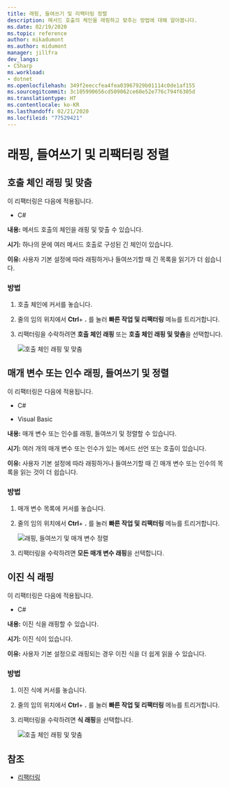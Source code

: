 ```yaml
---
title: 래핑, 들여쓰기 및 리팩터링 정렬
description: 메서드 호출의 체인을 래핑하고 맞추는 방법에 대해 알아봅니다.
ms.date: 02/19/2020
ms.topic: reference
author: mikadumont
ms.author: midumont
manager: jillfra
dev_langs:
- CSharp
ms.workload:
- dotnet
ms.openlocfilehash: 349f2eeccfea4fea03967929b01114c0de1af155
ms.sourcegitcommit: 3c105990656cd509062ce60e52e776c794f6305d
ms.translationtype: HT
ms.contentlocale: ko-KR
ms.lasthandoff: 02/21/2020
ms.locfileid: "77529421"
---
```

# <a name="wrap-indent-and-align-refactorings"></a>래핑, 들여쓰기 및 리팩터링 정렬

## <a name="wrap-and-align-call-chains"></a>호출 체인 래핑 및 맞춤

이 리팩터링은 다음에 적용됩니다.

- C#

**내용:** 메서드 호출의 체인을 래핑 및 맞출 수 있습니다.

**시기:** 하나의 문에 여러 메서드 호출로 구성된 긴 체인이 있습니다.

**이유:** 사용자 기본 설정에 따라 래핑하거나 들여쓰기할 때 긴 목록을 읽기가 더 쉽습니다.

### <a name="how-to"></a>방법

1. 호출 체인에 커서를 놓습니다.
2. 줄의 임의 위치에서 **Ctrl**+ **.** 를 눌러 **빠른 작업 및 리팩터링** 메뉴를 트리거합니다.
3. 리팩터링을 수락하려면 **호출 체인 래핑** 또는 **호출 체인 래핑 및 맞춤**을 선택합니다.

   ![호출 체인 래핑 및 맞춤](media/wrap-call-chain.png)

## <a name="wrap-indent-and-align-parameters-or-arguments"></a>매개 변수 또는 인수 래핑, 들여쓰기 및 정렬

이 리팩터링은 다음에 적용됩니다.

- C#

- Visual Basic

**내용:** 매개 변수 또는 인수를 래핑, 들여쓰기 및 정렬할 수 있습니다.

**시기:** 여러 개의 매개 변수 또는 인수가 있는 메서드 선언 또는 호출이 있습니다.

**이유:** 사용자 기본 설정에 따라 래핑하거나 들여쓰기할 때 긴 매개 변수 또는 인수의 목록을 읽는 것이 더 쉽습니다.

### <a name="how-to"></a>방법

1. 매개 변수 목록에 커서를 놓습니다.
2. 줄의 임의 위치에서 **Ctrl**+ **.** 를 눌러 **빠른 작업 및 리팩터링** 메뉴를 트리거합니다.

   ![래핑, 들여쓰기 및 매개 변수 정렬](media/wrap-parameters.png)

3. 리팩터링을 수락하려면 **모든 매개 변수 래핑**을 선택합니다.

## <a name="wrap-binary-expressions"></a>이진 식 래핑

이 리팩터링은 다음에 적용됩니다.

- C#

**내용:** 이진 식을 래핑할 수 있습니다.

**시기:** 이진 식이 있습니다.

**이유:** 사용자 기본 설정으로 래핑되는 경우 이진 식을 더 쉽게 읽을 수 있습니다.

### <a name="how-to"></a>방법

1. 이진 식에 커서를 놓습니다.
2. 줄의 임의 위치에서 **Ctrl**+ **.** 를 눌러 **빠른 작업 및 리팩터링** 메뉴를 트리거합니다.
3. 리팩터링을 수락하려면 **식 래핑**을 선택합니다.

   ![호출 체인 래핑 및 맞춤](media/wrap-binary-expression.png)

## <a name="see-also"></a>참조

- [리팩터링](../refactoring-in-visual-studio.md)
